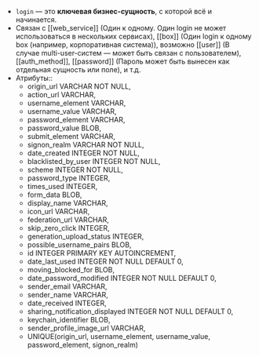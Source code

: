 - `login` — это **ключевая бизнес-сущность**, с которой всё и начинается.
- Связан с [[web_service]] (Один к одному. Один login не может использоваться в нескольких сервисах), [[box]] (Один login к одному box (например, корпоративная система)), возможно [[user]] (В случае multi-user-систем — может быть связан с пользователем), [[auth_method]], [[password]] (Пароль может быть вынесен как отдельная сущность или поле), и т.д.
- Атрибуты::
	- origin_url VARCHAR NOT NULL,
	- action_url VARCHAR,
	- username_element VARCHAR,
	- username_value VARCHAR,
	- password_element VARCHAR,
	- password_value BLOB,
	- submit_element VARCHAR,
	- signon_realm VARCHAR NOT NULL,
	- date_created INTEGER NOT NULL,
	- blacklisted_by_user INTEGER NOT NULL,
	- scheme INTEGER NOT NULL,
	- password_type INTEGER,
	- times_used INTEGER,
	- form_data BLOB,
	- display_name VARCHAR,
	- icon_url VARCHAR,
	- federation_url VARCHAR,
	- skip_zero_click INTEGER,
	- generation_upload_status INTEGER,
	- possible_username_pairs BLOB,
	- id INTEGER PRIMARY KEY AUTOINCREMENT,
	- date_last_used INTEGER NOT NULL DEFAULT 0,
	- moving_blocked_for BLOB,
	- date_password_modified INTEGER NOT NULL DEFAULT 0,
	- sender_email VARCHAR,
	- sender_name VARCHAR,
	- date_received INTEGER,
	- sharing_notification_displayed INTEGER NOT NULL DEFAULT 0,
	- keychain_identifier BLOB,
	- sender_profile_image_url VARCHAR,
	- UNIQUE(origin_url, username_element, username_value, password_element, signon_realm)